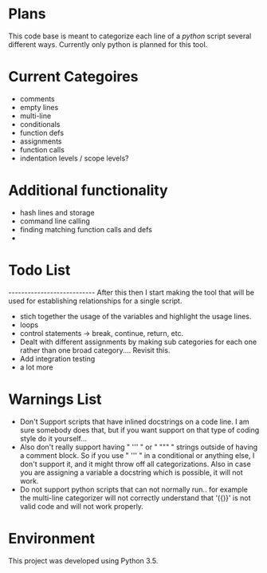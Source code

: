 # Plans
This code base is meant to categorize each line of a *python* script several different ways. Currently only python is planned for this tool.

# Current Categoires
* comments
* empty lines
* multi-line
* conditionals
* function defs
* assignments
* function calls
* indentation levels / scope levels?

# Additional functionality
* hash lines and storage
* command line calling
* finding matching function calls and defs
*


# Todo List
--------------------------- After this then I start making the tool that will be used for establishing relationships for a single script.
* stich together the usage of the variables and highlight the usage lines.
* loops
* control statements -> break, continue, return, etc.
* Dealt with different assignments by making sub categories for each one rather than one broad category.... Revisit this.
* Add integration testing
* a lot more

# Warnings List
* Don't Support scripts that have inlined docstrings on a code line. I am sure somebody does that, but if you want support on that type of coding style do it yourself...
* Also don't really support having " ''' " or " """ " strings outside of having a comment block. So if you use " ''' " in a conditional or anything else, I don't support it, and it might throw off all categorizations. Also in case you are assigning a variable a docstring which is possible, it will not work.
* Do not support python scripts that can not normally run.. for example the multi-line categorizer will not correctly understand that '({)}' is not valid code and will not work properly.

# Environment
This project was developed using Python 3.5.